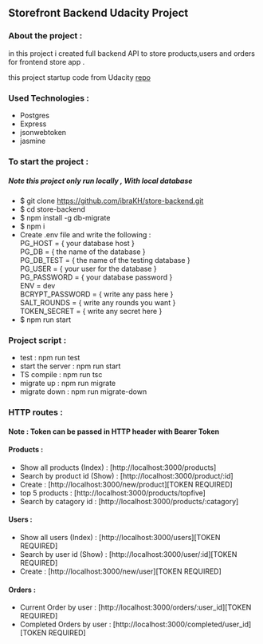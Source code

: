 ## Storefront Backend Udacity Project 

### About the project :
in this project i created full backend API to store products,users and orders for frontend store app .

this project startup code from Udacity [repo](https://github.com/udacity/nd0067-c2-creating-an-api-with-postgresql-and-express-project-starter.git)

### Used Technologies :
* Postgres
* Express
* jsonwebtoken
* jasmine

### To start the project :
##### Note this project only run locally , With local database
* $ git clone https://github.com/ibraKH/store-backend.git
* $ cd store-backend
* $ npm install -g db-migrate
* $ npm i
* Create .env file and write the following : <br>
PG_HOST = { your database host } <br>
PG_DB = { the name of the database } <br>
PG_DB_TEST = { the name of the testing database } <br>
PG_USER = { your user for the database } <br>
PG_PASSWORD = { your database password } <br>
ENV = dev <br>
BCRYPT_PASSWORD = { write any pass here } <br>
SALT_ROUNDS = { write any rounds you want } <br>
TOKEN_SECRET = { write any secret here } <br>
* $ npm run start 

### Project script :
* test : npm run test
* start the server : npm run start
* TS compile : npm run tsc
* migrate up : npm run migrate
* migrate down : npm run migrate-down

### HTTP routes :
#### Note : Token can be passed in HTTP header with Bearer Token
#### Products :
- Show all products (Index) : [http://localhost:3000/products]
- Search by product id (Show) : [http://localhost:3000/product/:id]
- Create : [http://localhost:3000/new/product][TOKEN REQUIRED]
- top 5 products : [http://localhost:3000/products/topfive]
- Search by catagory id : [http://localhost:3000/products/:catagory]
#### Users :
- Show all users (Index) : [http://localhost:3000/users][TOKEN REQUIRED]
- Search by user id (Show) : [http://localhost:3000/user/:id][TOKEN REQUIRED]
- Create : [http://localhost:3000/new/user][TOKEN REQUIRED]
#### Orders :
- Current Order by user : [http://localhost:3000/orders/:user_id][TOKEN REQUIRED]
- Completed Orders by user : [http://localhost:3000/completed/user_id][TOKEN REQUIRED]
